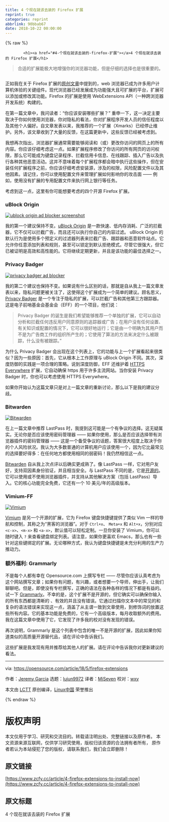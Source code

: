 ```yaml
---
title: 4 个现在就该去装的 Firefox 扩展
reprint: true
categories: reprint
abbrlink: 90bbab67
date: 2018-10-22 00:00:00
---
```


{% raw %}

            <h1><a href="#4-个现在就该去装的-firefox-扩展"></a>4 个现在就该去装的 Firefox 扩展</h1>
<blockquote>
<p>合适的扩展能极大地增强你的浏览器功能，但是仔细的选择也是很重要的。</p>
</blockquote>
<p><a href="https://camo.githubusercontent.com/31fc34b42a167a83bf949c7e09fa5c06982e8f65/68747470733a2f2f6f70656e736f757263652e636f6d2f73697465732f64656661756c742f66696c65732f7374796c65732f696d6167652d66756c6c2d73697a652f7075626c69632f6c6561642d696d616765732f72656470616e64615f66697265666f785f7065745f616e696d616c2e6a70673f69746f6b3d6153704b73796e61"><img src="https://p0.ssl.qhimg.com/t0157142345001a113c.jpg" alt=""></a></p>
<p>正如我在关于 Firefox 扩展的<a href="https://opensource.com/article/18/1/top-5-firefox-extensions">原创文章</a>中提到的，web 浏览器已成为许多用户计算机体验的关键组件。现代浏览器已经发展成为功能强大且可扩展的平台，扩展可以添加或修改其功能。Firefox 的扩展是使用 WebExtensions API（一种跨浏览器开发系统）构建的。</p>
<p>在第一篇文章中，我问读者：“你应该安装哪些扩展？” 重申一下，这一决定主要取决于你如何使用浏览器，你对隐私的看法，你对扩展程序开发人员的信任程度以及其他个人偏好。自文章发表以来，我推荐的一个扩展（Xmarks）已经停止维护。另外，该文章收到了大量的反馈，在这篇更新中，这些反馈已经被考虑到。</p>
<p>我想再次指出，浏览器扩展通常需要能够阅读和（或）更改你访问的网页上的所有内容。你应该仔细考虑这一点。如果扩展程序修改了你访问的所有网页的访问权限，那么它可能成为键盘记录程序、拦截信用卡信息、在线跟踪、插入广告以及执行各种其他恶意活动。这并不意味着每个扩展程序都会暗中执行这些操作，但在安装任何扩展程序之前，你应该仔细考虑安装源，涉及的权限，风险配置文件以及其他因素。请记住，你可以使用配置文件来管理扩展如何影响你的攻击面 —— 例如，使用没有扩展的专用配置文件来执行网上银行等任务。</p>
<p>考虑到这一点，这里有你可能想要考虑的四个开源 Firefox 扩展。</p>
<h3><a href="#ublock-origin"></a>uBlock Origin</h3>
<p><a href="https://camo.githubusercontent.com/504689641a77ae70956eb3ee422aab546b3f3625/68747470733a2f2f6f70656e736f757263652e636f6d2f73697465732f64656661756c742f66696c65732f7374796c65732f70616e6f706f6c795f696d6167655f6f726967696e616c2f7075626c69632f75626c6f636b2e706e673f69746f6b3d5f51464562446d71"><img src="https://p0.ssl.qhimg.com/t017bd62d01bf9723f4.png" alt="ublock origin ad blocker screenshot" title="ublock origin ad blocker screenshot"></a></p>
<p>我的第一个建议保持不变。<a href="https://addons.mozilla.org/en-US/firefox/addon/ublock-origin/">uBlock Origin</a> 是一款快速、低内存消耗、广泛的拦截器，它不仅可以拦截广告，而且还可以执行你自己的内容过滤。 uBlock Origin 的默认行为是使用多个预定义的过滤器列表来拦截广告、跟踪器和恶意软件站点。它允许你任意添加列表和规则，甚至可以锁定到默认拒绝模式。尽管它很强大，但它已被证明是高效和高性能的。它将继续定期更新，并且是该功能的最佳选择之一。</p>
<h3><a href="#privacy-badger"></a>Privacy Badger</h3>
<p><a href="https://camo.githubusercontent.com/65970ac89ec004d417d2706c2477c541b406be0e/68747470733a2f2f6f70656e736f757263652e636f6d2f73697465732f64656661756c742f66696c65732f7374796c65732f70616e6f706f6c795f696d6167655f6f726967696e616c2f7075626c69632f696d616765732f6c6966652d75706c6f6164732f707269766163795f6261646765725f312e302e312e706e673f69746f6b3d715a5851654b7463"><img src="https://p0.ssl.qhimg.com/t01a6fed35159c61483.png" alt="privacy badger ad blocker" title="privacy badger ad blocker screenshot"></a></p>
<p>我的第二个建议也保持不变。如果说有什么区别的话，那就是自从我上一篇文章发表以来，隐私问题更被关注了，这使得这个扩展成为一个简单的建议。顾名思义，<a href="https://www.eff.org/privacybadger">Privacy Badger</a> 是一个专注于隐私的扩展，可以拦截广告和其他第三方跟踪器。这是电子前哨基金会基金会（EFF）的一个项目，他们说：</p>
<blockquote>
<p>Privacy Badger 的诞生是我们希望能够推荐一个单独的扩展，它可以自动分析和拦截任何违反用户同意原则的追踪器或广告；在用户没有任何设置、有关知识或配置的情况下，它可以很好地运行；它是由一个明确为其用户而不是为广告商工作的组织所产生的；它使用了算法的方法来决定什么被跟踪，什么没有被跟踪。”</p>
</blockquote>
<p>为什么 Privacy Badger 会出现在这个列表上，它的功能与上一个扩展看起来很类似？因为一些原因：首先，它从根本上工作原理与 uBlock Origin 不同。其次，深度防御的实践是一项合理的策略。说到深度防御，EFF 还维护着 <a href="https://www.eff.org/https-everywhere">HTTPS Everywhere</a> 扩展，它自动确保 https 用于许多主流网站。当你安装 Privacy Badger 时，你也可以考虑使用 HTTPS Everywhere。</p>
<p>如果你开始认为这篇文章只是对上一篇文章的重新讨论，那么以下是我的建议分歧。</p>
<h3><a href="#bitwarden"></a>Bitwarden</h3>
<p><a href="https://camo.githubusercontent.com/0b4e8513a0dcd2cb5d3b63faca4afc55aa73f565/68747470733a2f2f6f70656e736f757263652e636f6d2f73697465732f64656661756c742f66696c65732f7374796c65732f70616e6f706f6c795f696d6167655f6f726967696e616c2f7075626c69632f753132383635312f62697477617264656e2e706e673f69746f6b3d675a507243596f69"><img src="https://p0.ssl.qhimg.com/t0109cb2b772ffda204.png" alt="Bitwarden" title="Bitwarden"></a></p>
<p>在上一篇文章中推荐 LastPass 时，我提到这可能是一个有争议的选择。这无疑属实。无论你是否应该使用密码管理器 —— 如果你使用，那么是否应该选择带有浏览器插件的密码管理器 —— 这是一个备受争议的话题，答案很大程度上取决于你的个人风险状况。我认为大多数普通的计算机用户应该使用一个，因为它比最常见的选择要好得多：在任何地方都使用相同的弱密码！我仍然相信这一点。</p>
<p><a href="https://bitwarden.com/">Bitwarden</a> 自从我上次点评以后确实更成熟了。像 LastPass 一样，它对用户友好，支持双因素身份验证，并且相当安全。与 LastPass 不同的是，它是<a href="https://github.com/bitwarden">开源的</a>。它可以使用或不使用浏览器插件，并支持从其他解决方案（包括 LastPass）导入。它的核心功能完全免费，它还有一个 10 美元/年的高级版本。</p>
<h3><a href="#vimium-ff"></a>Vimium-FF</h3>
<p><a href="https://camo.githubusercontent.com/3815dd43947758bfa0be7ada0454bb1e1a5aff85/68747470733a2f2f6f70656e736f757263652e636f6d2f73697465732f64656661756c742f66696c65732f7374796c65732f70616e6f706f6c795f696d6167655f6f726967696e616c2f7075626c69632f753132383635312f76696d69756d2e706e673f69746f6b3d51524553586a5747"><img src="https://p0.ssl.qhimg.com/t011145b66a59d72b9f.png" alt="Vimium" title="Vimium"></a></p>
<p><a href="https://addons.mozilla.org/en-US/firefox/addon/vimium-ff/">Vimium</a> 是另一个开源的扩展，它为 Firefox 键盘快捷键提供了类似 Vim 一样的导航和控制，其称之为“黑客的浏览器”。对于 <code>Ctrl+x</code>、 <code>Meta+x</code> 和 <code>Alt+x</code>，分别对应 <code>&lt;c-x&gt;</code>、<code>&lt;m-x&gt;</code> 和 <code>&lt;a-x&gt;</code>，默认值可以轻松定制。一旦你安装了 Vimium，你可以随时键入 <code>?</code> 来查看键盘绑定列表。请注意，如果你更喜欢 Emacs，那么也有一些针对这些键绑定的扩展。无论哪种方式，我认为键盘快捷键是未充分利用的生产力推动力。</p>
<h3><a href="#额外福利-grammarly"></a>额外福利: Grammarly</h3>
<p>不是每个人都有幸在 Opensource.com 上撰写专栏 —— 尽管你应该认真考虑为这个网站撰写文章；如果你有问题，有兴趣，或者想要一个导师，伸出手，让我们聊聊吧。但是，即使没有专栏撰写，正确的语法在各种各样的情况下都是有益的。试一下 <a href="https://www.grammarly.com/">Grammarly</a>。不幸的是，这个扩展不是开源的，但它确实可以确保你输入的所有东西都是清晰的 、有效的并且没有错误。它通过扫描你文本中的常见的和复杂的语法错误来实现这一点，涵盖了从主谓一致到文章使用，到修饰词的放置这些所有内容。它的基本功能是免费的，它有一个高级版本，每月收取额外的费用。我在这篇文章中使用了它，它发现了许多我的校对没有发现的错误。</p>
<p>再次说明，Grammarly 是这个列表中包含的唯一不是开源的扩展，因此如果你知道类似的高质量开源替代品，请在评论中告诉我们。</p>
<p>这些扩展是我发现有用并推荐给其他人的扩展。请在评论中告诉我你对更新建议的看法。</p>
<hr>
<p>via: <a href="https://opensource.com/article/18/5/firefox-extensions">https://opensource.com/article/18/5/firefox-extensions</a></p>
<p>作者：<a href="https://opensource.com/users/jeremy-garcia">Jeremy Garcia</a> 选题：<a href="https://github.com/lujun9972">lujun9972</a> 译者：<a href="https://github.com/MjSeven">MjSeven</a> 校对：<a href="https://github.com/wxy">wxy</a></p>
<p>本文由 <a href="https://github.com/LCTT/TranslateProject">LCTT</a> 原创编译，<a href="https://linux.cn/">Linux中国</a> 荣誉推出</p>

          
{% endraw %}

# 版权声明
本文仅用于学习、研究和交流目的。转载请注明出处、完整链接以及原作者。
本文资源来源互联网，仅供学习研究使用，版权归该资源的合法拥有者所有，
原作者若认为本站侵犯了您的版权，请联系我们，我们会立即删除！

## 原文链接
[https://www.zcfy.cc/article/4-firefox-extensions-to-install-now](https://www.zcfy.cc/article/4-firefox-extensions-to-install-now)

## 原文标题
4 个现在就该去装的 Firefox 扩展
